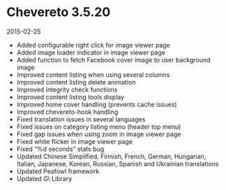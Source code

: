 # Chevereto 3.5.20

2015-02-25

- Added configurable right click for image viewer page
- Added image loader indicator in image viewer page
- Added function to fetch Facebook cover image to user background image
- Improved content listing when using several columns
- Improved content listing delete animation
- Improved integrity check functions
- Improved content listing tools display
- Improved home cover handling (prevents cache issues)
- Improved chevereto-hook handling
- Fixed translation issues in several languages
- Fixed issues on category listing menu (header top menu)
- Fixed gap issues when using zoom in image viewer page
- Fixed white flicker in image viewer page
- Fixed “%d seconds” stats bug
- Updated Chinese Simplified, Finnish, French, German, Hungarian, Italian, Japanese, Korean, Russian, Spanish and Ukrainian translations
- Updated Peafowl framework
- Updated G\ Library
